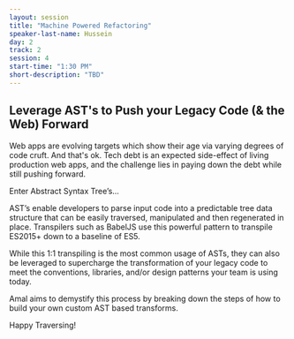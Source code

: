 ```yaml
---
layout: session
title: "Machine Powered Refactoring"
speaker-last-name: Hussein
day: 2
track: 2
session: 4
start-time: "1:30 PM"
short-description: "TBD"
---
```


## Leverage AST's to Push your Legacy Code (& the Web) Forward

Web apps are evolving targets which show their age via varying degrees of code cruft. And that's ok. Tech debt is an expected side-effect of living production web apps, and the challenge lies in paying down the debt while still pushing forward.

Enter Abstract Syntax Tree’s...

AST’s enable developers to parse input code into a predictable tree data structure that can be easily traversed, manipulated and then regenerated in place. Transpilers such as BabelJS use this powerful pattern to transpile ES2015+ down to a baseline of ES5. 

While this 1:1 transpiling is the most common usage of ASTs, they can also be leveraged to supercharge the transformation of your legacy code to meet the conventions, libraries, and/or design patterns your team is using today.

Amal aims to demystify this process by breaking down the steps of how to build your own custom AST based transforms. 

Happy Traversing!